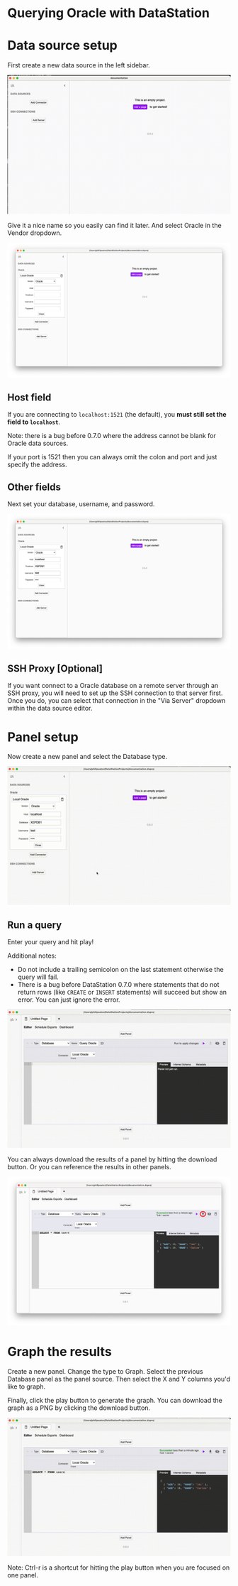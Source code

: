# Querying Oracle with DataStation

# Data source setup

First create a new data source in the left sidebar.

![Creating a new data source](/tutorials/create-data-source.gif)

Give it a nice name so you easily can find it later. And select Oracle
in the Vendor dropdown.

![Creating a Oracle data source](/tutorials/create-oracle-data-source.png)

## Host field

If you are connecting to `localhost:1521` (the default), you **must
still set the field to `localhost`**.

Note: there is a bug before 0.7.0 where the address cannot be blank
for Oracle data sources.

If your port is 1521 then you can always omit the colon and port and
just specify the address.

## Other fields

Next set your database, username, and password.

![Filled out Oracle data source](/tutorials/oracle-data-source-filled.png)

## SSH Proxy [Optional]

If you want connect to a Oracle database on a remote server through an
SSH proxy, you will need to set up the SSH connection to that server
first. Once you do, you can select that connection in the "Via Server"
dropdown within the data source editor.

# Panel setup

Now create a new panel and select the Database type.

![Create database panel](/tutorials/create-oracle-database-panel.gif)

## Run a query

Enter your query and hit play!

Additional notes:
* Do not include a trailing semicolon on the last statement otherwise
  the query will fail.
* There is a bug before DataStation 0.7.0 where statements that do not
  return rows (like `CREATE` or `INSERT` statements) will succeed but
  show an error. You can just ignore the error.

![Run Oracle query](/tutorials/run-oracle-query.gif)

You can always download the results of a panel by hitting the download
button. Or you can reference the results in other panels.

![Download panel results](/tutorials/download-oracle-panel-results.png)

# Graph the results

Create a new panel. Change the type to Graph. Select the previous
Database panel as the panel source. Then select the X and Y columns
you'd like to graph.

Finally, click the play button to generate the graph. You can download
the graph as a PNG by clicking the download button.

![Graph database results](/tutorials/graph-oracle-database-results.gif)

Note: Ctrl-r is a shortcut for hitting the play button when you are
focused on one panel.
